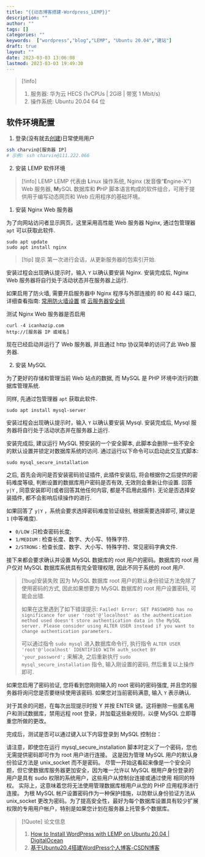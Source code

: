 ```yaml
---
title: "{{动态博客搭建-Wordpress_LEMP}}"
description: ""
author: ""
tags: []
categories: ""
keywords:  ["wordpress","blog","LEMP", "Ubuntu 20.04","建站"]
draft: true
layout: ""
date: 2023-03-03 13:06:08
lastmod: 2023-03-03 19:49:30
---
```



> [!info] 
> 1. 服务器: 华为云 HECS (1vCPUs | 2GiB | 带宽 1 Mbit/s)
> 2. 操作系统: Ubuntu 20.04 64 位

## 软件环境配置

1. 登录(没有就去[创建](../Research/计算机/{8}_linux.md#初始服务器设置))日常使用用户
```bash
ssh charvin@[服务器 IP]
# 示例: ssh charvin@111.222.066
```

2. 安装 LEMP 软件环境

> [!info] LEMP
> LEMP 代表由 **L**inux 操作系统, Nginx (发音像“**E**ngine-X”) Web 服务器, **M**ySQL 数据库和 **P**HP 脚本语言构成的软件组合，可用于提供用于编写动态网页和 Web 应用程序的基础环境。

1. 安装 Nginx Web 服务器

为了向网站访问者显示网页，这里采用高性能 Web 服务器 Nginx, 通过包管理器 `apt` 可以获取此软件.

```
sudo apt update
sudo apt install nginx
```

> [!tip] 提示
> 第一次进行会话，从更新服务器的包索引开始.


安装过程会出现确认提示时，输入 `Y` 以确认要安装 Nginx. 安装完成后, Nginx Web 服务器将自行处于活动状态并在服务器上运行.

如果启用了防火墙, 需要开启服务器中 Nginx 程序与外部连接的 80 和 443 端口, 详细查看指南: [常用防火墙设置](../Research/计算机/{8}_linux.md#常用防火墙设置) 或 [云服务器安全组](../Research/计算机/{8}_linux.md#华为云服务器安全组)


测试 Nginx Web 服务器是否启用

```
curl -4 icanhazip.com
http://[服务器 IP 或域名]
```
现在已经启动并运行了 Web 服务器, 并且通过 http 协议简单的访问了此 Web 服务器. 

2. 安装 MySQL

为了更好的存储和管理当前 Web 站点的数据, 而 MySQL 是 PHP 环境中流行的数据库管理系统.

同样, 先通过包管理器 `apt` 获取此软件.

```
sudo apt install mysql-server
```
安装过程会出现确认提示时，输入 `Y` 以确认要安装 Mysql. 安装完成后, Mysql 服务器将自行处于活动状态并在服务器上运行.

安装完成后, 建议运行 MySQL 预安装的一个安全脚本, 此脚本会删除一些不安全的默认设置并锁定对数据库系统的访问. 通过运行以下命令可以启动此交互式脚本:

```
sudo mysql_secure_installation
```

之后, 首先会询问是否安装密码验证插件, 此插件安装后, 将会根据你之后提供的密码难度等级, 判断设置的数据库用户密码是否有效, 无效则会重新让你设置. 回答 `y|Y` , 同意安装即可(或者回答其他任何内容, 都是不启用此插件). 无论是否选择安装插件, 都不会影响后续操作的进行.

如果回答了 `y|Y` ，系统会要求选择密码难度验证级别, 根据需要选择即可, 建议是 `1` (中等难度). 

- `0/LOW` :只检查密码长度; 
- `1/MEDIUM` : 检查长度、数字、大小写、特殊字符.
- `2/STRONG` : 检查长度、数字、大小写、特殊字符、常见密码字典文件.

  
接下来都会要求确认并设置 MySQL 数据库的 root 用户的密码。数据库的 root 用户仅对 MySQL 数据库系统具有完全管理权限, 因此不同于系统的 root 用户. 

> [!bug]安装失败
> 因为 MySQL 数据库 root 用户的默认身份验证方法免除了使用密码的方式, 因此如果想要为 MySQL 数据库的 root 用户设置密码, 可能会出错. 
> 
> 如果在这里遇到了如下错误提示:  `Failed! Error: SET PASSWORD has no significance for user 'root'@'localhost' as the authentication method used doesn't store authentication data in the MySQL server. Please consider using ALTER USER instead if you want to change authentication parameters.`
> 
> 可以通过指令 `sudo mysql` 进入数据库命令行, 执行指令 `ALTER USER 'root'@'localhost' IDENTIFIED WITH auth_socket BY 'your_password';` 来解决, 之后重新执行 `sudo mysql_secure_installation` 指令, 输入刚设置的密码, 然后重复以上操作即可.


如果您启用了密码验证, 您将看到您刚刚输入的 root 密码的密码强度, 并且您的服务器将询问您是否要继续使用该密码. 如果您对当前密码满意, 输入 `Y` 表示确认.

对于其余的问题，在每次出现提示时按 Y 并按 ENTER 键。这将删除一些匿名用户和测试数据库，禁用远程 root 登录，并加载这些新规则，以便 MySQL 立即尊重您所做的更改。



完成后，测试是否可以通过键入以下内容登录到 MySQL 控制台：



请注意，即使您在运行 mysql_secure_installation 脚本时定义了一个密码，您也无需提供密码即可作为 root 用户进行连接。 这是因为管理 MySQL 用户的默认身份验证方法是 unix_socket 而不是密码。 尽管一开始这看起来像是一个安全问题，但它使数据库服务器更加安全，因为唯一允许以 MySQL 根用户身份登录的用户是具有 sudo 权限的系统用户，这些用户从控制台连接或通过使用 相同的特权。 实际上，这意味着您将无法使用管理数据库根用户从您的 PHP 应用程序进行连接。 为根 MySQL 帐户设置密码作为一种保护措施，以防默认身份验证方法从 unix_socket 更改为密码。为了提高安全性，最好为每个数据库设置具有较少扩展权限的专用用户帐户，特别是如果您计划在服务器上托管多个数据库。

> [!Quote] 论文信息
>1. [How to Install WordPress with LEMP on Ubuntu 20.04 | DigitalOcean](https://www.digitalocean.com/community/tutorials/how-to-install-wordpress-with-lemp-on-ubuntu-20-04)
>2. [基于Ubuntu20.4搭建WordPress个人博客-CSDN博客](https://blog.csdn.net/TM2022/article/details/124386462)
